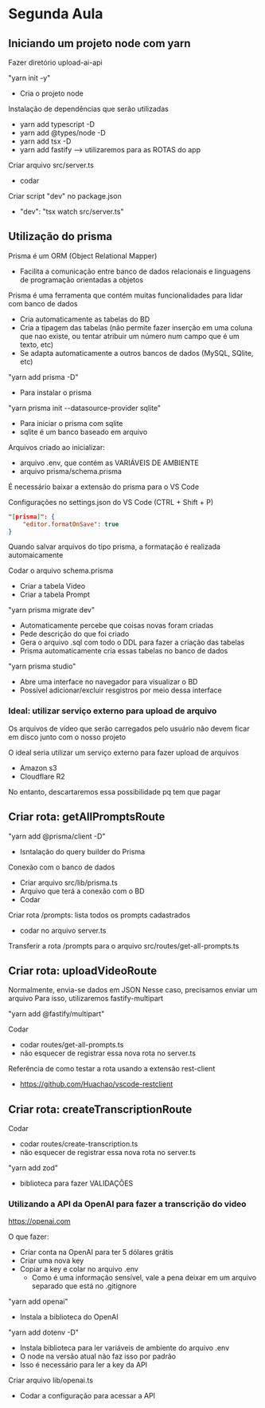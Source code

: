 # Segunda Aula

## Iniciando um projeto node com yarn

Fazer diretório upload-ai-api

"yarn init -y"
- Cria o projeto node

Instalação de dependências que serão utilizadas
- yarn add typescript -D
- yarn add @types/node -D
- yarn add tsx -D
- yarn add fastify --> utilizaremos para as ROTAS do app

Criar arquivo src/server.ts
- codar

Criar script "dev" no package.json
- "dev": "tsx watch src/server.ts"

## Utilização do prisma

Prisma é um ORM (Object Relational Mapper)
- Facilita a comunicação entre banco de dados relacionais e linguagens de programação orientadas a objetos

Prisma é uma ferramenta que contém muitas funcionalidades para lidar com banco de dados
- Cria automaticamente as tabelas do BD
- Cria a tipagem das tabelas (não permite fazer inserção em uma coluna que nao existe, ou tentar atribuir um número num campo que é um texto, etc)
- Se adapta automaticamente a outros bancos de dados (MySQL, SQlite, etc)

"yarn add prisma -D"
- Para instalar o prisma

"yarn prisma init --datasource-provider sqlite"
- Para iniciar o prisma com sqlite
- sqlite é um banco baseado em arquivo

Arquivos criado ao inicializar:
- arquivo .env, que contém as VARIÁVEIS DE AMBIENTE
- arquivo prisma/schema.prisma

É necessário baixar a extensão do prisma para o VS Code

Configurações no settings.json do VS Code (CTRL + Shift + P)
```json
"[prisma]": {
    "editor.formatOnSave": true
}
```
Quando salvar arquivos do tipo prisma, a formatação é realizada automaicamente

Codar o arquivo schema.prisma
- Criar a tabela Video
- Criar a tabela Prompt

"yarn prisma migrate dev"
- Automaticamente percebe que coisas novas foram criadas
- Pede descrição do que foi criado
- Gera o arquivo .sql com todo o DDL para fazer a criação das tabelas
- Prisma automaticamente cria essas tabelas no banco de dados

"yarn prisma studio"
- Abre uma interface no navegador para visualizar o BD
- Possível adicionar/excluir resgistros por meio dessa interface

### Ideal: utilizar serviço externo para upload de arquivo

Os arquivos de vídeo que serão carregados pelo usuário não devem ficar em disco junto com o nosso projeto

O ideal seria utilizar um serviço externo para fazer upload de arquivos
- Amazon s3
- Cloudflare R2

No entanto, descartaremos essa possibilidade pq tem que pagar

## Criar rota: getAllPromptsRoute

"yarn add @prisma/client -D"
- Isntalação do query builder do Prisma

Conexão com o banco de dados
- Criar arquivo src/lib/prisma.ts
- Arquivo que terá a conexão com o BD
- Codar

Criar rota /prompts: lista todos os prompts cadastrados
- codar no arquivo server.ts

Transferir a rota /prompts para o arquivo src/routes/get-all-prompts.ts

## Criar rota: uploadVideoRoute

Normalmente, envia-se dados em JSON
Nesse caso, precisamos enviar um arquivo
Para isso, utilizaremos fastify-multipart

"yarn add @fastify/multipart"

Codar
- codar routes/get-all-prompts.ts
- não esquecer de registrar essa nova rota no server.ts

Referência de como testar a rota usando a extensão rest-client
- https://github.com/Huachao/vscode-restclient

## Criar rota: createTranscriptionRoute

Codar
- codar routes/create-transcription.ts
- não esquecer de registrar essa nova rota no server.ts

"yarn add zod"
- biblioteca para fazer VALIDAÇÕES

### Utilizando a API da OpenAI para fazer a transcrição do video

https://openai.com

O que fazer:
- Criar conta na OpenAI para ter 5 dólares grátis
- Criar uma nova key
- Copiar a key e colar no arquivo .env
    - Como é uma informação sensível, vale a pena deixar em um arquivo separado que está no .gitignore

"yarn add openai"
- Instala a biblioteca do OpenAI

"yarn add dotenv -D"
- Instala biblioteca para ler variáveis de ambiente do arquivo .env
- O node na versão atual não faz isso por padrão
- Isso é necessário para ler a key da API

Criar arquivo lib/openai.ts
- Codar a configuração para acessar a API